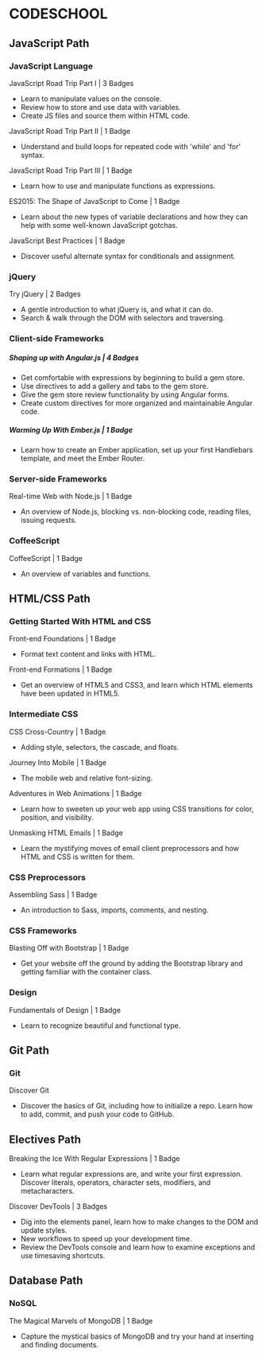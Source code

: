 # CODESCHOOL
## JavaScript Path
### JavaScript Language
JavaScript Road Trip Part I | 3 Badges
- Learn to manipulate values on the console.
- Review how to store and use data with variables.
- Create JS files and source them within HTML code.

JavaScript Road Trip Part II | 1 Badge
- Understand and build loops for repeated code with 'while' and 'for' syntax.

JavaScript Road Trip Part III | 1 Badge
- Learn how to use and manipulate functions as expressions.

ES2015: The Shape of JavaScript to Come | 1 Badge
- Learn about the new types of variable declarations and how they can help with some well-known JavaScript gotchas.

JavaScript Best Practices | 1 Badge
- Discover useful alternate syntax for conditionals and assignment.

### jQuery
Try jQuery | 2 Badges
- A gentle introduction to what jQuery is, and what it can do.
- Search & walk through the DOM with selectors and traversing.

### Client-side Frameworks
##### Shaping up with Angular.js | 4 Badges<br>
- Get comfortable with expressions by beginning to build a gem store.
- Use directives to add a gallery and tabs to the gem store.
- Give the gem store review functionality by using Angular forms.
- Create custom directives for more organized and maintainable Angular code.

##### Warming Up With Ember.js | 1 Badge<br>
- Learn how to create an Ember application, set up your first Handlebars template, and meet the Ember Router.

### Server-side Frameworks
Real-time Web with Node.js | 1 Badge
- An overview of Node.js, blocking vs. non-blocking code, reading files, issuing requests.

### CoffeeScript
CoffeeScript | 1 Badge
- An overview of variables and functions.


## HTML/CSS Path
### Getting Started With HTML and CSS
Front-end Foundations | 1 Badge
- Format text content and links with HTML.

Front-end Formations | 1 Badge
- Get an overview of HTML5 and CSS3, and learn which HTML elements have been updated in HTML5.

### Intermediate CSS
CSS Cross-Country | 1 Badge
- Adding style, selectors, the cascade, and floats.

Journey Into Mobile | 1 Badge
- The mobile web and relative font-sizing.

Adventures in Web Animations | 1 Badge
- Learn how to sweeten up your web app using CSS transitions for color, position, and visibility.

Unmasking HTML Emails | 1 Badge
- Learn the mystifying moves of email client preprocessors and how HTML and CSS is written for them.

### CSS Preprocessors
Assembling Sass | 1 Badge
- An introduction to Sass, imports, comments, and nesting.

### CSS Frameworks
Blasting Off with Bootstrap | 1 Badge
- Get your website off the ground by adding the Bootstrap library and getting familiar with the container class.

### Design
Fundamentals of Design | 1 Badge
- Learn to recognize beautiful and functional type.


## Git Path
### Git
Discover Git
- Discover the basics of Git, including how to initialize a repo. Learn how to add, commit, and push your code to GitHub.


## Electives Path
Breaking the Ice With Regular Expressions | 1 Badge
- Learn what regular expressions are, and write your first expression. Discover literals, operators, character sets, modifiers, and metacharacters.

Discover DevTools | 3 Badges
- Dig into the elements panel, learn how to make changes to the DOM and update styles.
- New workflows to speed up your development time.
- Review the DevTools console and learn how to examine exceptions and use timesaving shortcuts.


## Database Path
### NoSQL
The Magical Marvels of MongoDB | 1 Badge
- Capture the mystical basics of MongoDB and try your hand at inserting and finding documents.
